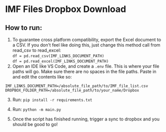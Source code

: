 # IMF Files Dropbox Download

## How to run:
1. To guarantee cross platform compatibility, export the Excel document to a CSV. If you don't feel like doing this, just change this method call from read_csv to read_excel: <br>
 `df = pd.read_csv(IMF_LINKS_DOCUMENT_PATH)` <br>
 `df = pd.read_excel(IMF_LINKS_DOCUMENT_PATH)`
2. Open an IDE like VS Code, and create a `.env` file. This is where your file paths will go. Make sure there are no spaces in the file paths. Paste in and edit the contents like so:
```
IMF_LINKS_DOCUMENT_PATH=/absolute_file_path/to/IMF_file_list.csv
DROPBOX_FOLDER_PATH=/absolute_file_path/to/your_name/Dropbox
```

3. Run: `pip install -r requirements.txt`
4. Run: `python -m main.py`

5. Once the script has finished running, trigger a sync to dropbox and you should be good to go!
